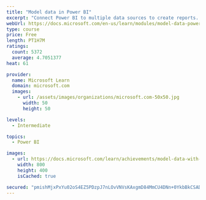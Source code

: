 ```yaml
---
title: "Model data in Power BI"
excerpt: "Connect Power BI to multiple data sources to create reports. Define the relationship between your data sources."
webUrl: https://docs.microsoft.com/en-us/learn/modules/model-data-power-bi/
type: course
price: Free
length: PT1H7M
ratings:
  count: 5372
  average: 4.7051377
heat: 61

provider:
  name: Microsoft Learn
  domain: microsoft.com
  images:
    - url: /assets/images/organizations/microsoft.com-50x50.jpg
      width: 50
      height: 50

levels:
  - Intermediate

topics:
  - Power BI

images:
  - url: https://docs.microsoft.com/learn/achievements/model-data-with-power-bi-desktop-social.png
    width: 800
    height: 400
    isCached: true

secured: "pmishMjxPxYu02oS4EZ5PDzpJ7nLOvVNVsKAxgmD84MmCU4DNn+0YkbBkCSADD5YBfFJWW8l7amouJZdwihskut68Bsf3UkN+6ZlZdms0wl37AwjC7Qa4FCz8ErZ9Paa0hYxl6dyMSdZWd3F0rJ0m8nWVH6W8jlVtdZAyrkNh4yD2Ln+h1pk/XBPmp6sHtViYNFL45cIGu5olSsNP9g5MA0BJHsJpKKmwzFAiEnKaspzXCLD3xcSK925xUwvoTzWw06baDZA0Xgz5rJJjV9/JWllzfkSTPQXCY4ajOzKrpWXKraMIxLvb4C8DqDwk+VeycndAUNik9VAwT27aXKv239Or9JUQPqmowRXGyIlOtqBIEPLDC8fs7eMBPUBwtPccTKlM7fLnhy76UgWZXFEQbc6Odc9EwEQWeNPOQMl+xo=;SCFK0pLDo3vmQjC6QwaC5A=="
---
```


